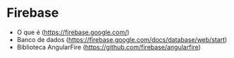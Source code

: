 # Firebase
- O que é (https://firebase.google.com/)
- Banco de dados (https://firebase.google.com/docs/database/web/start)
- Biblioteca AngularFire (https://github.com/firebase/angularfire)
